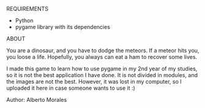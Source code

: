 REQUIREMENTS
- Python
- pygame library with its dependencies


ABOUT

You are a dinosaur, and you have to dodge the meteors. If a meteor hits you, you loose a life. Hopefully, you always can eat a ham to recover some lives.

I made this game to learn how to use pygame in my 2nd year of my studies, so it is not the best application I have done. It is not divided in modules, and the images are not the best. However, it was lost in my computer, so I uploaded it here in case someone wants to use it :)


Author: Alberto Morales
